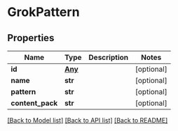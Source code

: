 # GrokPattern

## Properties
Name | Type | Description | Notes
------------ | ------------- | ------------- | -------------
**id** | [**Any**](Any.md) |  | [optional] 
**name** | **str** |  | [optional] 
**pattern** | **str** |  | [optional] 
**content_pack** | **str** |  | [optional] 

[[Back to Model list]](../README.md#documentation-for-models) [[Back to API list]](../README.md#documentation-for-api-endpoints) [[Back to README]](../README.md)


